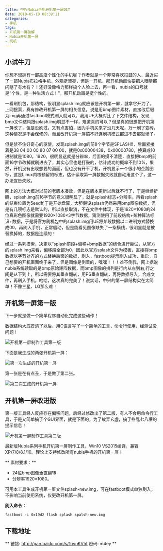 ```yaml
---
title: 中兴Nubia手机开机第一屏DIY
date: 2018-05-10 08:39:11
categories:
- 手机
tags:
- 开机第一屏破解
- Nubia开机第一屏
- 玩机
---
```


## 小试牛刀

你想不想拥有一部高度个性化的手机呢？作者就是一个非常喜欢捣鼓的人，最近买了一部Nubia布拉格手机，外观挺漂亮，但是一开机，那开机动画快要把人眼睛都闪瞎了有木有？！还好没像格力那样搞个人脸上去，再一看，nubia的口号就是“个性，是一种生活方式！”，那开机动画是挺个性的。

一看刷机包，那结构，很明显splash.img就应该是开机第一屏，就拿它开刀了，上网搜索，真有修改开机第一屏的相关信息，说是用bmp图片素材，直接改后缀为img再通过fastboot模式刷入就可以，我用UE大概对比了下文件结构，发现bmp文件结构跟splash.img明显不一样，难道真的可以？但是真的很想把开机第一屏改了，但是没刷过，又有点害怕，因为手机买来才没几天呢，万一刷了变砖，这种情况是不会保修的，而且改开机第一屏搞不好连刷机模式都进不去那就惨了。

但是禁不住好奇心的驱使，发现splash.img的前8个字节是SPLASH!!，后面紧接着是38 04 00 00 80 07 00 00，就是0x00000438，0x00000780，换算成10进制就是1080，1920，很明显这就是分辨率，后面的摸不清楚，直接把bmp的前面16字节改掉就刷进去了，其实心里也是打鼓的，估计成功的概率不到10%，果然，开机没有出现想要的画面，但也没有开不了机，开机显示一个很小的企鹅图标，这是Linux内核预留的标志，估计读取第一屏数据失败就自动用这个了，这一办法宣告失败。

网上的方法大概对以前的老版本凑效，但是在版本更新以后就不行了，于是继续折腾，splash.img前16字节的意义很明显了，就是splash标志+分辨率。再看splash的结束位置为5eedff,于是开始盘算，大胆假设splash仍然采用bmp图像数据，但是有几项标志是默认的，所以直接取消，不在文件中体现，于是1920×1080的24位真彩色图像就需要1920×1080×3字节数据，猜测使用了前段结构+某种算法标识+数据，于是将官方刷机包中的splash.img用UE将某段数据以二进制方式替换成00，再刷入手机，正常启动，但是能看见图像缺失了一条横线，很明显就是被替换掉的，数据是连续的！

经过一系列摸索，决定以“splash前段+偏移+bmp数据”的组合进行尝试，从官方的splash.img来看，偏移段全部为0，因此以官方splash文件为模板，直接将bmp数据以字节对齐的方式替换后面的数据，刷入，fastboot提示刷入成功，重启，自己想要的开机画面终于来了，但是图像是倒着的，嘿嘿！！！难不倒我，网上据说nubia系统读取的是bmp原始矩阵数据，而bmp图像的排列是行内从左到右,行之间是从下到上，所以需要将其垂直翻转，用PS垂直翻转，再将数据导入，合成文件，再刷入手机，哈哈，这次真的完美了！说实话，中兴的第一屏结构实在太简单！不像三星、LG那么难！

## 开机第一屏第一版

下一步就是做一个简单程序自动化完成这些动作！

数据结构大底摸清了以后，用C语言写了一个简单的工具，命令行使用，经测试没问题！

![开机第一屏制作工具第一版](/images/20180510/splashtool-test.jpg "开机第一屏制作工具第一版")

下面是我生成的两张开机第一屏：

![第一次生成的开机第一屏](/images/20180510/splash1.jpg "第一张开机第一屏")

第一张是在有点丑，于是做了第二张。

![第二次生成的开机第一屏](/images/20180510/splash2.jpg "第二张开机第一屏")

## 开机第一屏改进版

第一版工具经人反应存在偏移问题，后经过修改出了第二版，有人不会用命令行工具，于是又简单搞了个GUI界面，就是下面的，为了故弄玄虚，搞了些乱七八糟的提示信息！

![开机第一屏制作工具第二版](/images/20180510/splashbuildtools.jpg "开机第一屏制作工具第二版")

最新版Nubia系列手机开机第一屏制作工具，Win10 VS2015编译，兼容XP/7/8/8.1/10。理论上支持修改所有nubia手机的开机第一屏！

** 素材要求：**

- 24位bmp图像垂直翻转
- 分辨率1920×1080。

可用本工具生成开机第一屏文件splash-new.img，可在fastboot模式单独刷入，不影响当前使用系统，仅更改开机第一屏。

**刷入命令：**

```
fastboot -i 0x19d2 flash splash spalsh-new.img
```

## 下载地址

** 链接: <http://pan.baidu.com/s/1nvnKVhf> 密码: m4ey **
